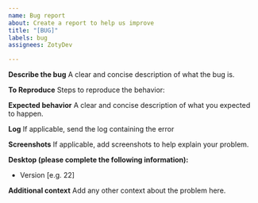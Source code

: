 ```yaml
---
name: Bug report
about: Create a report to help us improve
title: "[BUG]"
labels: bug
assignees: ZotyDev

---
```


**Describe the bug**
A clear and concise description of what the bug is.

**To Reproduce**
Steps to reproduce the behavior:

**Expected behavior**
A clear and concise description of what you expected to happen.

**Log**
If applicable, send the log containing the error

**Screenshots**
If applicable, add screenshots to help explain your problem.

**Desktop (please complete the following information):**
 - Version [e.g. 22]

**Additional context**
Add any other context about the problem here.
